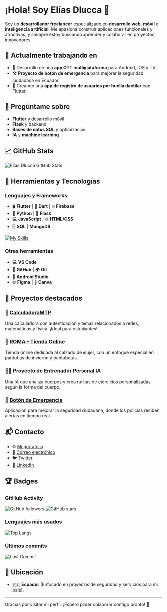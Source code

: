 # ¡Hola! Soy Elías Dlucca 👋

Soy un **desarrollador freelancer** especializado en **desarrollo web**, **móvil** e **inteligencia artificial**. Me apasiona construir aplicaciones funcionales y atractivas, y siempre estoy buscando aprender y colaborar en proyectos innovadores.

## 🌱 Actualmente trabajando en
- 🚀 Desarrollo de una **app OTT multiplataforma** para Android, iOS y TV.
- 🛠 **Proyecto de botón de emergencia** para mejorar la seguridad ciudadana en Ecuador.
- 📱 Creando una **app de registro de usuarios por huella dactilar** con Flutter.

## 💬 Pregúntame sobre
- **Flutter** y desarrollo móvil
- **Flask** y backend
- **Bases de datos SQL** y optimización
- **IA** y **machine learning**

## 📈 GitHub Stats
![Elías Dlucca GitHub Stats](https://github-readme-stats.vercel.app/api?username=EliDevOsDM&show_icons=true&count_private=true&hide=prs&hide_title=true)

## 🔧 Herramientas y Tecnologías

### Lenguajes y Frameworks
- 🖥 **Flutter** | 📱 **Dart** | 🔥 **Firebase**
- 🐍 **Python** | 🧰 **Flask**
- 💻 **JavaScript** | 🌐 **HTML/CSS**
- 🗄 **SQL** | **MongoDB**

[![My Skills](https://skillicons.dev/icons?i=js,html,css,wasm,apple,bash,cloudflare,discord,fastapi,flutter,flask,git,github,latex,mysql,nodejs,npm,sqlite,tailwind,ubuntu,vscode)](https://skillicons.dev)

### Otras herramientas
- 💻 **VS Code**
- 📂 **GitHub** | 🌍 **Git**
- 📱 **Android Studio**
- 🌐 **Figma** | 🎨 **Canva**

## 🎯 Proyectos destacados

### 📱 [CalculadoraMTP](https://github.com/EliDevOsDM/calculadoraMTP)
Una calculadora con autenticación y temas relacionados a redes, matemáticas y física. ¡Ideal para estudiantes!

### 🛒 [ROMA - Tienda Online](https://github.com/EliDevOsDM/ROMA)
Tienda online dedicada al calzado de mujer, con un enfoque especial en pantuflas de invierno y pantubotas.

### 🏃‍♂️ [Proyecto de Entrenador Personal IA](https://github.com/EliDevOsDM/EntrenadorIA)
Una IA que analiza cuerpos y crea rutinas de ejercicios personalizadas según la forma del cuerpo.

### 🚓 [Botón de Emergencia](https://github.com/EliDevOsDM/BotonEmergencia)
Aplicación para mejorar la seguridad ciudadana, donde los policías reciben alertas en tiempo real.

## 📬 Contacto
- 🌐 [Mi portafolio](https://eliasdlucca.dev)
- 📧 [Correo electrónico](mailto:eliasdlucca@example.com)
- 🐦 [Twitter](https://twitter.com/EliDevOsDM)
- 📘 [LinkedIn](https://linkedin.com/in/eliasdlucca)

## 🏆 Badges

### GitHub Activity
![GitHub followers](https://img.shields.io/github/followers/EliDevOsDM?style=social) 
![GitHub stars](https://img.shields.io/github/stars/EliDevOsDM?style=social) 

### Lenguajes más usados
![Top Langs](https://github-readme-stats.vercel.app/api/top-langs/?username=EliDevOsDM&layout=compact&langs_count=8&hide_title=true)

### Últimos commits
![Last Commit](https://img.shields.io/github/last-commit/EliDevOsDM/EliDevOsDM?style=plastic)

## 📍 Ubicación
- 🇪🇨 **Ecuador** (Enfocado en proyectos de seguridad y servicios para mi país).

---

Gracias por visitar mi perfil. ¡Espero poder colaborar contigo pronto! 🤝

